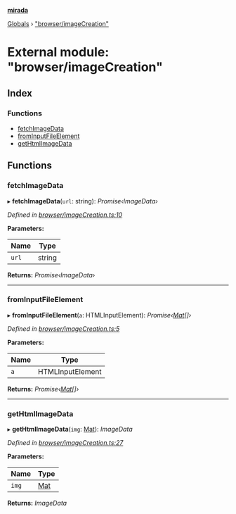 **[mirada](../README.md)**

[Globals](../README.md) › ["browser/imageCreation"](_browser_imagecreation_.md)

# External module: "browser/imageCreation"

## Index

### Functions

* [fetchImageData](_browser_imagecreation_.md#fetchimagedata)
* [fromInputFileElement](_browser_imagecreation_.md#frominputfileelement)
* [getHtmlImageData](_browser_imagecreation_.md#gethtmlimagedata)

## Functions

###  fetchImageData

▸ **fetchImageData**(`url`: string): *Promise‹ImageData›*

*Defined in [browser/imageCreation.ts:10](https://github.com/cancerberoSgx/mirada/blob/1c5d3d0/mirada/src/browser/imageCreation.ts#L10)*

**Parameters:**

Name | Type |
------ | ------ |
`url` | string |

**Returns:** *Promise‹ImageData›*

___

###  fromInputFileElement

▸ **fromInputFileElement**(`a`: HTMLInputElement): *Promise‹[Mat](../classes/_types_opencv_mat_.mat.md)[]›*

*Defined in [browser/imageCreation.ts:5](https://github.com/cancerberoSgx/mirada/blob/1c5d3d0/mirada/src/browser/imageCreation.ts#L5)*

**Parameters:**

Name | Type |
------ | ------ |
`a` | HTMLInputElement |

**Returns:** *Promise‹[Mat](../classes/_types_opencv_mat_.mat.md)[]›*

___

###  getHtmlImageData

▸ **getHtmlImageData**(`img`: [Mat](../classes/_types_opencv_mat_.mat.md)): *ImageData*

*Defined in [browser/imageCreation.ts:27](https://github.com/cancerberoSgx/mirada/blob/1c5d3d0/mirada/src/browser/imageCreation.ts#L27)*

**Parameters:**

Name | Type |
------ | ------ |
`img` | [Mat](../classes/_types_opencv_mat_.mat.md) |

**Returns:** *ImageData*